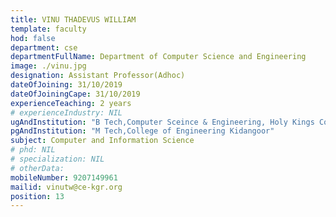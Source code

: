 ```yaml
---
title: VINU THADEVUS WILLIAM
template: faculty
hod: false
department: cse
departmentFullName: Department of Computer Science and Engineering
image: ./vinu.jpg
designation: Assistant Professor(Adhoc)
dateOfJoining: 31/10/2019
dateOfJoiningCape: 31/10/2019
experienceTeaching: 2 years
# experienceIndustry: NIL
ugAndInstitution: "B Tech,Computer Sceince & Engineering, Holy Kings College of Engineering Moovattupuzha"
pgAndInstitution: "M Tech,College of Engineering Kidangoor"
subject: Computer and Information Science
# phd: NIL
# specialization: NIL
# otherData: 
mobileNumber: 9207149961
mailid: vinutw@ce-kgr.org 
position: 13
---
```

